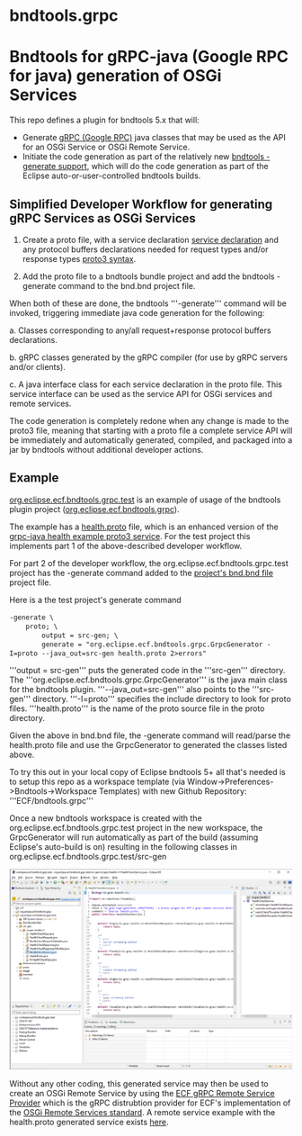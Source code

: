 # bndtools.grpc
# Bndtools for gRPC-java (Google RPC for java) generation of OSGi Services

This repo defines a plugin for bndtools 5.x that will:

- Generate [gRPC (Google RPC)](https://grpc.io/) java classes that may be used as the API for an OSGi Service or OSGi Remote Service.
- Initiate the code generation as part of the relatively new [bndtools -generate support](https://bnd.bndtools.org/instructions/generate.html), which will do the code generation as part of the Eclipse auto-or-user-controlled bndtools builds.

## Simplified Developer Workflow for generating gRPC Services as OSGi Services 

1. Create a proto file, with a service declaration [service declaration](https://developers.google.com/protocol-buffers/docs/proto3#services) and any protocol buffers declarations needed for request types and/or response types [proto3 syntax](https://developers.google.com/protocol-buffers/docs/proto3).

2.  Add the proto file to a bndtools bundle project and add the bndtools -generate command to the bnd.bnd project file.

When both of these are done, the bndtools '''-generate''' command will be invoked, triggering immediate java code generation for the following:

a. Classes corresponding to any/all request+response protocol buffers declarations.

b. gRPC classes generated by the gRPC compiler (for use by gRPC servers and/or clients).

c. A java interface class for each service declaration in the proto file.  This service interface can be used as the service API for OSGi services and remote services.

The code generation is completely redone when any change is made to the proto3 file, meaning that starting with a proto file a complete service API will be immediately and automatically generated, compiled, and packaged into a jar by bndtools without additional developer actions.

## Example

[org.eclipse.ecf.bndtools.grpc.test](https://github.com/ECF/bndtools.grpc/tree/master/org.eclipse.ecf.bndtools.grpc.test) is an example of usage of the bndtools plugin project ([org.eclipse.ecf.bndtools.grpc](https://github.com/ECF/bndtools.grpc/tree/master/)).  

The example has a [health.proto](https://github.com/ECF/bndtools.grpc/blob/master/org.eclipse.ecf.bndtools.grpc.test/proto/health.proto) file, which is an enhanced version of the [grpc-java health example proto3 service](https://github.com/grpc/grpc-java/tree/master/services/src/main/proto/grpc/health/v1).  For the test project this implements part 1 of the above-described developer workflow.

For part 2 of the developer workflow, the org.eclipse.ecf.bndtools.grpc.test project has the -generate command added to the [project's bnd.bnd file](https://github.com/ECF/bndtools.grpc/blob/master/org.eclipse.ecf.bndtools.grpc.test/bnd.bnd) project file.

Here is a the test project's generate command 

```
-generate \
    proto; \
        output = src-gen; \
        generate = "org.eclipse.ecf.bndtools.grpc.GrpcGenerator -I=proto --java_out=src-gen health.proto 2>errors"
 ```
'''output = src-gen''' puts the generated code in the '''src-gen''' directory.  The '''org.eclipse.ecf.bndtools.grpc.GrpcGenerator''' is the java main class for the bndtools plugin.  '''--java_out=src-gen''' also points to the '''src-gen''' directory.  '''-I=proto''' specifies the include directory to look for proto files.  '''health.proto''' is the name of the proto source file in the proto directory.

Given the above in bnd.bnd file, the -generate command will read/parse the health.proto file and use the GrpcGenerator to generated the classes listed above.

To try this out in your local copy of Eclipse bndtools 5+ all that's needed is to setup this repo as a workspace template (via Window->Preferences->Bndtools->Workspace Templates) with new Github Repository:   '''ECF/bndtools.grpc'''

Once a new bndtools workspace is created with the org.eclipse.ecf.bndtools.grpc.test project in the new workspace, the GrpcGenerator will run automatically as part of the build (assuming Eclipse's auto-build is on) resulting in the following classes in org.eclipse.ecf.bndtools.grpc.test/src-gen  

![Screenshot](screenshot.png)

Without any other coding, this generated service may then be used to create an OSGi Remote Service by using the [ECF gRPC Remote Service Provider](https://github.com/ECF/grpc-RemoteServicesProvider) which is the gRPC distrubtion provider for ECF's implementation of the [OSGi Remote Services standard](https://docs.osgi.org/specification/osgi.cmpn/7.0.0/service.remoteservices.html).  A remote service example with the health.proto generated service exists [here](https://github.com/ECF/grpc-RemoteServicesProvider/tree/master/examples).


